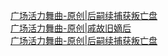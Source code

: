   
[广场活力舞曲-原创|后嗣续捕获叛亡盘](http://www.dianyue.me/archives/286/bjh89cjhw92mrbur/)  
[广场活力舞曲-原创|戚故旧嫡后](http://www.dianyue.me/archives/293/4u15rrr1ms4punkv/)  
[广场活力舞曲-原创|后嗣续捕获叛亡盘](http://www.dianyue.me/archives/286/bjh89cjhw92mrbur/)